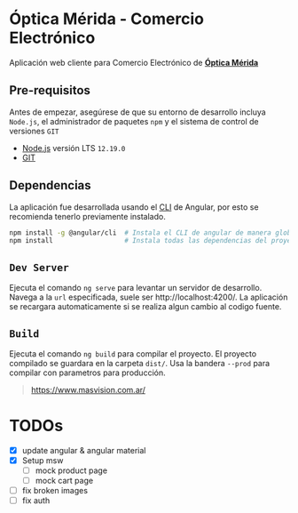 # Óptica Mérida - Comercio Electrónico

Aplicación web cliente para Comercio Electrónico de [**Óptica Mérida**](https://optica-merida.web.app)

## Pre-requisitos

Antes de empezar, asegúrese de que su entorno de desarrollo incluya `Node.js`, el administrador de paquetes `npm` y el sistema de control de versiones `GIT`

- [Node.js](https://nodejs.org/) versión LTS `12.19.0`
- [GIT](https://git-scm.com/)

## Dependencias

La aplicación fue desarrollada usando el [CLI](https://cli.angular.io/) de Angular, por esto se recomienda tenerlo previamente instalado.

```sh
npm install -g @angular/cli  # Instala el CLI de angular de manera global
npm install                  # Instala todas las dependencias del proyecto
```

## `Dev Server`

Ejecuta el comando `ng serve` para levantar un servidor de desarrollo. Navega a la `url` especificada, suele ser http://localhost:4200/. La aplicación se recargara automaticamente si se realiza algun cambio al codigo fuente.

## `Build`

Ejecuta el comando `ng build` para compilar el proyecto. El proyecto compilado se guardara en la carpeta `dist/`. Usa la bandera `--prod` para compilar con parametros para producción.

> https://www.masvision.com.ar/

# TODOs
- [x] update angular & angular material 
- [x] Setup msw
  - [ ] mock product page
  - [ ] mock cart page
- [ ] fix broken images 
- [ ] fix auth
